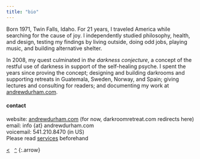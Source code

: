 ```yaml
---
title: "bio"
---
```


Born 1971, Twin Falls, Idaho. For 21 years, I traveled America while searching for the cause of joy. I independently studied philosophy, health, and design, testing my findings by living outside, doing odd jobs, playing music, and building alternative shelter. 

In 2008, my quest culminated in _the darkness conjecture_, a concept of the restful use of darkness in support of the self​-healing psyche. I spent the years since proving the concept; designing and building darkrooms and supporting retreats in Guatemala, Sweden, Norway, and Spain; giving lectures and consulting for readers; and documenting my work at [andrewdurham.com](/).

#### contact

website: [andrewdurham.com](/) (for now, darkroomretreat.com redirects here)  
email: info {at} andrewdurham.com  
voicemail: 541.210.8470 (in US)  
Please read [services](/about/services) beforehand

[&lt;](../faq/)&nbsp;&nbsp;&nbsp;[`^`](/)
{:.arrow}
